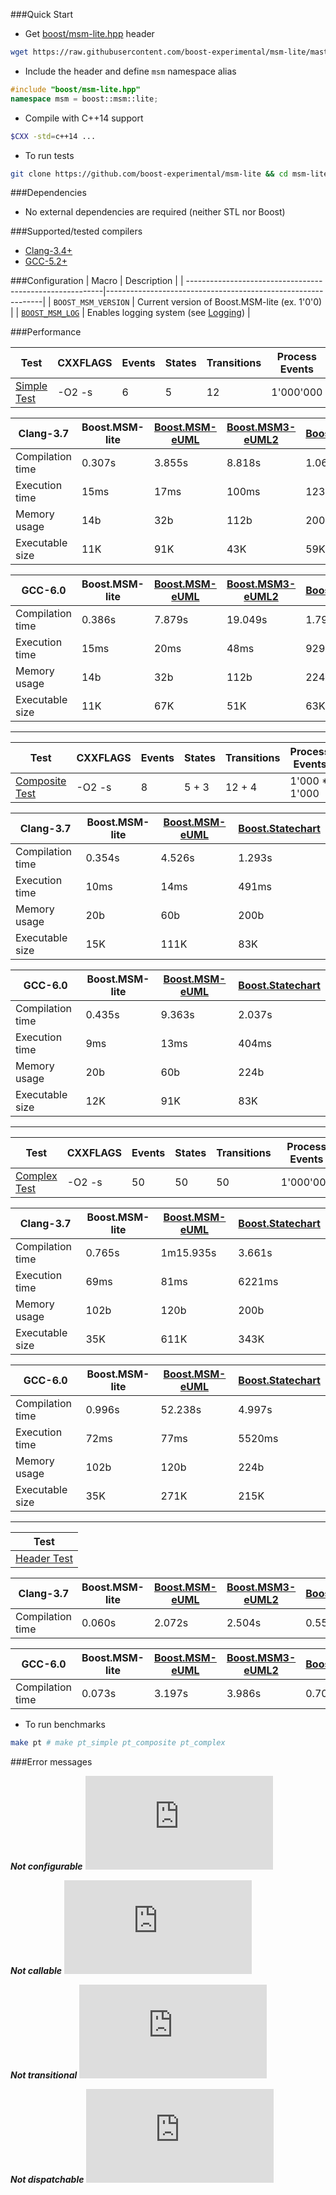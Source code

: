 ###Quick Start

* Get [boost/msm-lite.hpp](https://raw.githubusercontent.com/boost-experimental/msm-lite/master/include/boost/msm-lite.hpp) header
```sh
wget https://raw.githubusercontent.com/boost-experimental/msm-lite/master/include/boost/msm-lite.hpp
```

* Include the header and define `msm` namespace alias
```cpp
#include "boost/msm-lite.hpp"
namespace msm = boost::msm::lite;
```

* Compile with C++14 support
```sh
$CXX -std=c++14 ...
```

* To run tests
```sh
git clone https://github.com/boost-experimental/msm-lite && cd msm-lite && make test
```

###Dependencies

* No external dependencies are required (neither STL nor Boost)

###Supported/tested compilers

* [Clang-3.4+](https://travis-ci.org/boost-experimental/msm-lite)
* [GCC-5.2+](https://travis-ci.org/boost-experimental/msm-lite)

###Configuration
| Macro                                                    | Description                                                  |
| ---------------------------------------------------------|--------------------------------------------------------------|
| `BOOST_MSM_VERSION`                                      | Current version of Boost.MSM-lite (ex. 1'0'0)                |
| [`BOOST_MSM_LOG`](user_guide.md#boost_msm_log-debugging) | Enables logging system  (see [Logging](examples.md#logging)) |

###Performance

| Test | CXXFLAGS | Events | States | Transitions | Process Events |
| ---- | -------- | ------ | ------ | ----------- | -------------- |
|[Simple Test](https://github.com/boost-experimental/msm-lite/tree/master/test/pt/simple) | -O2 -s | 6 | 5 | 12 | 1'000'000 |

| Clang-3.7        | Boost.MSM-lite | [Boost.MSM-eUML] | [Boost.MSM3-eUML2] |[Boost.Statechart] |
|------------------|----------------|------------------|--------------------|-------------------|
| Compilation time | 0.307s         | 3.855s           | 8.818s             | 1.061s            |
| Execution time   | 15ms           | 17ms             | 100ms              | 1232ms            |
| Memory usage     | 14b            | 32b              | 112b               | 200b              |
| Executable size  | 11K            | 91K              | 43K                | 59K               |

| GCC-6.0          | Boost.MSM-lite | [Boost.MSM-eUML] | [Boost.MSM3-eUML2] |[Boost.Statechart] |
|------------------|----------------|------------------|--------------------|-------------------|
| Compilation time | 0.386s         | 7.879s           | 19.049s            | 1.790s            |
| Execution time   | 15ms           | 20ms             | 48ms               | 929ms             |
| Memory usage     | 14b            | 32b              | 112b               | 224b              |
| Executable size  | 11K            | 67K              | 51K                | 63K               |

---------------------------------------

| Test | CXXFLAGS | Events | States | Transitions | Process Events |
| ---- | -------- | ------ | ------ | ----------- | -------------- |
|[Composite Test](https://github.com/boost-experimental/msm-lite/tree/master/test/pt/composite) | -O2 -s | 8 | 5 + 3 | 12 + 4 | 1'000 * 1'000 |

| Clang-3.7        | Boost.MSM-lite | [Boost.MSM-eUML] | [Boost.Statechart] |
|------------------|----------------|------------------|--------------------|
| Compilation time | 0.354s         | 4.526s           | 1.293s             |
| Execution time   | 10ms           | 14ms             | 491ms              |
| Memory usage     | 20b            | 60b              | 200b               |
| Executable size  | 15K            | 111K             | 83K                |

| GCC-6.0          | Boost.MSM-lite | [Boost.MSM-eUML] | [Boost.Statechart] |
|------------------|----------------|------------------|--------------------|
| Compilation time | 0.435s         | 9.363s           | 2.037s             |
| Execution time   | 9ms            | 13ms             | 404ms              |
| Memory usage     | 20b            | 60b              | 224b               |
| Executable size  | 12K            | 91K              | 83K                |

---

| Test | CXXFLAGS | Events | States | Transitions | Process Events |
| ---- | -------- | ------ | ------ | ----------- | -------------- |
|[Complex Test](https://github.com/boost-experimental/msm-lite/tree/master/test/pt/complex) | -O2 -s | 50 | 50 | 50 | 1'000'000 |

| Clang-3.7        | Boost.MSM-lite | [Boost.MSM-eUML] | [Boost.Statechart] |
|------------------|----------------|------------------|--------------------|
| Compilation time | 0.765s         | 1m15.935s        | 3.661s             |
| Execution time   | 69ms           | 81ms             | 6221ms             |
| Memory usage     | 102b           | 120b             | 200b               |
| Executable size  | 35K            | 611K             | 343K               |

| GCC-6.0          | Boost.MSM-lite | [Boost.MSM-eUML] | [Boost.Statechart] |
|------------------|----------------|------------------|--------------------|
| Compilation time | 0.996s         | 52.238s          | 4.997s             |
| Execution time   | 72ms           | 77ms             | 5520ms             |
| Memory usage     | 102b           | 120b             | 224b               |
| Executable size  | 35K            | 271K             | 215K               |

---

| Test |
| ---- |
|[Header Test](https://github.com/boost-experimental/msm-lite/tree/master/test/pt/header) |

| Clang-3.7        | Boost.MSM-lite | [Boost.MSM-eUML] | [Boost.MSM3-eUML2] | [Boost.Statechart] |
|------------------|----------------|------------------|--------------------|--------------------|
| Compilation time | 0.060s         | 2.072s           | 2.504s             | 0.552s             |

| GCC-6.0          | Boost.MSM-lite | [Boost.MSM-eUML] | [Boost.MSM3-eUML2] | [Boost.Statechart] |
|------------------|----------------|------------------|--------------------|--------------------|
| Compilation time | 0.073s         | 3.197s           | 3.986s             | 0.704s             |


* To run benchmarks

```sh
make pt # make pt_simple pt_composite pt_complex
```

###Error messages

***Not configurable***
![CPP](https://raw.githubusercontent.com/boost-experimental/msm-lite/master/example/errors/not_configurable.cpp)

***Not callable***
![CPP](https://raw.githubusercontent.com/boost-experimental/msm-lite/master/example/errors/not_callable.cpp)

***Not transitional***
![CPP](https://raw.githubusercontent.com/boost-experimental/msm-lite/master/example/errors/not_transitional.cpp)

***Not dispatchable***
![CPP](https://raw.githubusercontent.com/boost-experimental/msm-lite/master/example/errors/not_dispatchable.cpp)

[Boost.MSM-eUML]: http://www.boost.org/doc/libs/1_60_0/libs/msm/doc/HTML/ch03s04.html
[Boost.MSM3-eUML2]: https://htmlpreview.github.io/?https://raw.githubusercontent.com/boostorg/msm/msm3/doc/HTML/ch03s05.html
[Boost.Statechart]: http://www.boost.org/doc/libs/1_60_0/libs/statechart/doc/tutorial.html

